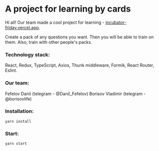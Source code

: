 # A project for learning by cards

Hi all! Our team made a cool project for learning -  [incubator-friday.vercel.app](https://incubator-friday.vercel.app/).

Create a pack of any questions you want. Then you will be able to train on them. Also, train with other people's packs.

### Technology stack:
React, Redux, TypeScript, Axios, Thunk middleware, Formik, React Router, Eslint.

### Our team:
Fefelov Danil (telegram - @Danil_Fefelov)
Borisov Vladimir (telegram - @borisovlife)

### Installation:

`yarn install`

### Start:

`yarn start`
